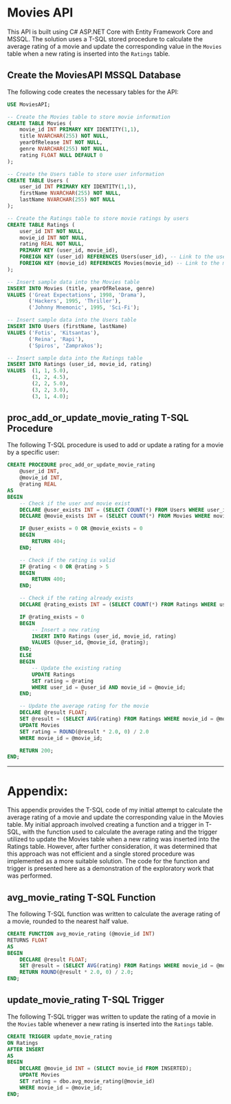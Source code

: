 # Movies API

This API is built using C# ASP.NET Core with Entity Framework Core and MSSQL.
The solution uses a T-SQL stored procedure to calculate the average rating of a movie and update the corresponding value in the `Movies` table when a new rating is inserted into the `Ratings` table.

## Create the MoviesAPI MSSQL Database

The following code creates the necessary tables for the API:

```sql
USE MoviesAPI;

-- Create the Movies table to store movie information
CREATE TABLE Movies (
    movie_id INT PRIMARY KEY IDENTITY(1,1),
    title NVARCHAR(255) NOT NULL,
    yearOfRelease INT NOT NULL,
    genre NVARCHAR(255) NOT NULL,
    rating FLOAT NULL DEFAULT 0
);

-- Create the Users table to store user information
CREATE TABLE Users (
    user_id INT PRIMARY KEY IDENTITY(1,1),
    firstName NVARCHAR(255) NOT NULL,
    lastName NVARCHAR(255) NOT NULL
);

-- Create the Ratings table to store movie ratings by users
CREATE TABLE Ratings (
    user_id INT NOT NULL,
    movie_id INT NOT NULL,
    rating REAL NOT NULL,
    PRIMARY KEY (user_id, movie_id),
    FOREIGN KEY (user_id) REFERENCES Users(user_id), -- Link to the user_id in the Users table
    FOREIGN KEY (movie_id) REFERENCES Movies(movie_id) -- Link to the movie_id in the Movies table
);

-- Insert sample data into the Movies table
INSERT INTO Movies (title, yearOfRelease, genre)
VALUES ('Great Expectations', 1998, 'Drama'), 
       ('Hackers', 1995, 'Thriller'), 
       ('Johnny Mnemonic', 1995, 'Sci-Fi');

-- Insert sample data into the Users table
INSERT INTO Users (firstName, lastName)
VALUES ('Fotis', 'Kitsantas'), 
       ('Reina', 'Rapi'),
       ('Spiros', 'Zamprakos');

-- Insert sample data into the Ratings table
INSERT INTO Ratings (user_id, movie_id, rating)
VALUES  (1, 1, 5.0),
        (1, 2, 4.5),
        (2, 2, 5.0),
        (3, 2, 3.0),
        (3, 1, 4.0);
```

## proc_add_or_update_movie_rating T-SQL Procedure

The following T-SQL procedure is used to add or update a rating for a movie by a specific user:

```sql
CREATE PROCEDURE proc_add_or_update_movie_rating
    @user_id INT,
    @movie_id INT,
    @rating REAL
AS
BEGIN
    -- Check if the user and movie exist
    DECLARE @user_exists INT = (SELECT COUNT(*) FROM Users WHERE user_id = @user_id);
    DECLARE @movie_exists INT = (SELECT COUNT(*) FROM Movies WHERE movie_id = @movie_id);

    IF @user_exists = 0 OR @movie_exists = 0
    BEGIN
        RETURN 404;
    END;

    -- Check if the rating is valid
    IF @rating < 0 OR @rating > 5
    BEGIN
        RETURN 400;
    END;

    -- Check if the rating already exists
    DECLARE @rating_exists INT = (SELECT COUNT(*) FROM Ratings WHERE user_id = @user_id AND movie_id = @movie_id);

    IF @rating_exists = 0
    BEGIN
        -- Insert a new rating
        INSERT INTO Ratings (user_id, movie_id, rating)
        VALUES (@user_id, @movie_id, @rating);
    END;
    ELSE
    BEGIN
        -- Update the existing rating
        UPDATE Ratings
        SET rating = @rating
        WHERE user_id = @user_id AND movie_id = @movie_id;
    END;

    -- Update the average rating for the movie
    DECLARE @result FLOAT;
    SET @result = (SELECT AVG(rating) FROM Ratings WHERE movie_id = @movie_id);
    UPDATE Movies
    SET rating = ROUND(@result * 2.0, 0) / 2.0
    WHERE movie_id = @movie_id;

    RETURN 200;
END;
```



---



# Appendix:

This appendix provides the T-SQL code of my initial attempt to calculate the average rating of a movie and update the corresponding value in the Movies table. My initial approach involved creating a function and a trigger in T-SQL, with the function used to calculate the average rating and the trigger utilized to update the Movies table when a new rating was inserted into the Ratings table. However, after further consideration, it was determined that this approach was not efficient and a single stored procedure was implemented as a more suitable solution. The code for the function and trigger is presented here as a demonstration of the exploratory work that was performed.

## avg_movie_rating T-SQL Function

The following T-SQL function was written to calculate the average rating of a movie, rounded to the nearest half value.

```sql
CREATE FUNCTION avg_movie_rating (@movie_id INT)
RETURNS FLOAT
AS
BEGIN
    DECLARE @result FLOAT;
    SET @result = (SELECT AVG(rating) FROM Ratings WHERE movie_id = @movie_id);
    RETURN ROUND(@result * 2.0, 0) / 2.0;
END;
```

## update_movie_rating T-SQL Trigger

The following T-SQL trigger was written to update the rating of a movie in the `Movies` table whenever a new rating is inserted into the `Ratings` table.

```sql
CREATE TRIGGER update_movie_rating
ON Ratings
AFTER INSERT
AS
BEGIN
    DECLARE @movie_id INT = (SELECT movie_id FROM INSERTED);
    UPDATE Movies
    SET rating = dbo.avg_movie_rating(@movie_id)
    WHERE movie_id = @movie_id;
END;
```
